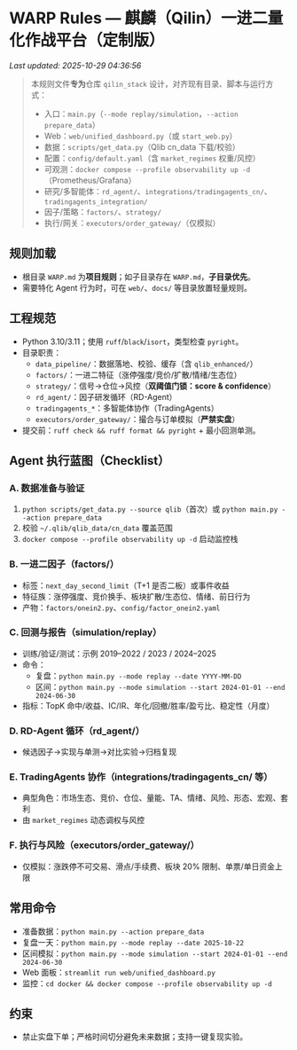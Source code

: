 # WARP Rules — 麒麟（Qilin）一进二量化作战平台（定制版）
_Last updated: 2025-10-29 04:36:56_

> 本规则文件**专为**仓库 `qilin_stack` 设计，对齐现有目录、脚本与运行方式：
> - 入口：`main.py`（`--mode replay/simulation`，`--action prepare_data`）
> - Web：`web/unified_dashboard.py`（或 `start_web.py`）
> - 数据：`scripts/get_data.py`（Qlib cn_data 下载/校验）
> - 配置：`config/default.yaml`（含 `market_regimes` 权重/风控）
> - 可观测：`docker compose --profile observability up -d`（Prometheus/Grafana）
> - 研究/多智能体：`rd_agent/`、`integrations/tradingagents_cn/`、`tradingagents_integration/`
> - 因子/策略：`factors/`、`strategy/`
> - 执行/网关：`executors/order_gateway/`（仅模拟）

## 规则加载
- 根目录 `WARP.md` 为**项目规则**；如子目录存在 `WARP.md`，**子目录优先**。
- 需要特化 Agent 行为时，可在 `web/`、`docs/` 等目录放置轻量规则。

## 工程规范
- Python 3.10/3.11；使用 `ruff`/`black`/`isort`，类型检查 `pyright`。
- 目录职责：
  - `data_pipeline/`：数据落地、校验、缓存（含 `qlib_enhanced/`）
  - `factors/`：一进二特征（涨停强度/竞价/扩散/情绪/生态位）
  - `strategy/`：信号→仓位→风控（**双阈值门锁：score & confidence**）
  - `rd_agent/`：因子研发循环（RD-Agent）
  - `tradingagents_*`：多智能体协作（TradingAgents）
  - `executors/order_gateway/`：撮合与订单模拟（**严禁实盘**）
- 提交前：`ruff check && ruff format && pyright` + 最小回测单测。

## Agent 执行蓝图（Checklist）
### A. 数据准备与验证
1. `python scripts/get_data.py --source qlib`（首次）或 `python main.py --action prepare_data`
2. 校验 `~/.qlib/qlib_data/cn_data` 覆盖范围
3. `docker compose --profile observability up -d` 启动监控栈

### B. 一进二因子（factors/）
- 标签：`next_day_second_limit`（T+1 是否二板）或事件收益
- 特征族：涨停强度、竞价换手、板块扩散/生态位、情绪、前日行为
- 产物：`factors/onein2.py`、`config/factor_onein2.yaml`

### C. 回测与报告（simulation/replay）
- 训练/验证/测试：示例 2019–2022 / 2023 / 2024–2025
- 命令：
  - 复盘：`python main.py --mode replay --date YYYY-MM-DD`
  - 区间：`python main.py --mode simulation --start 2024-01-01 --end 2024-06-30`
- 指标：TopK 命中/收益、IC/IR、年化/回撤/胜率/盈亏比、稳定性（月度）

### D. RD-Agent 循环（rd_agent/）
- 候选因子→实现与单测→对比实验→归档复现

### E. TradingAgents 协作（integrations/tradingagents_cn/ 等）
- 典型角色：市场生态、竞价、仓位、量能、TA、情绪、风险、形态、宏观、套利
- 由 `market_regimes` 动态调权与风控

### F. 执行与风险（executors/order_gateway/）
- 仅模拟：涨跌停不可交易、滑点/手续费、板块 20% 限制、单票/单日资金上限

## 常用命令
- 准备数据：`python main.py --action prepare_data`
- 复盘一天：`python main.py --mode replay --date 2025-10-22`
- 区间模拟：`python main.py --mode simulation --start 2024-01-01 --end 2024-06-30`
- Web 面板：`streamlit run web/unified_dashboard.py`
- 监控：`cd docker && docker compose --profile observability up -d`

## 约束
- 禁止实盘下单；严格时间切分避免未来数据；支持一键复现实验。
